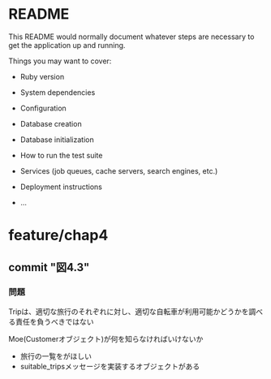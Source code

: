 # README

This README would normally document whatever steps are necessary to get the
application up and running.

Things you may want to cover:

* Ruby version

* System dependencies

* Configuration

* Database creation

* Database initialization

* How to run the test suite

* Services (job queues, cache servers, search engines, etc.)

* Deployment instructions

* ...

# feature/chap4

## commit "図4.3"

### 問題
Tripは、適切な旅行のそれぞれに対し、適切な自転車が利用可能かどうかを調べる責任を負うべきではない

Moe(Customerオブジェクト)が何を知らなければいけないか
- 旅行の一覧をがほしい
- suitable_tripsメッセージを実装するオブジェクトがある
